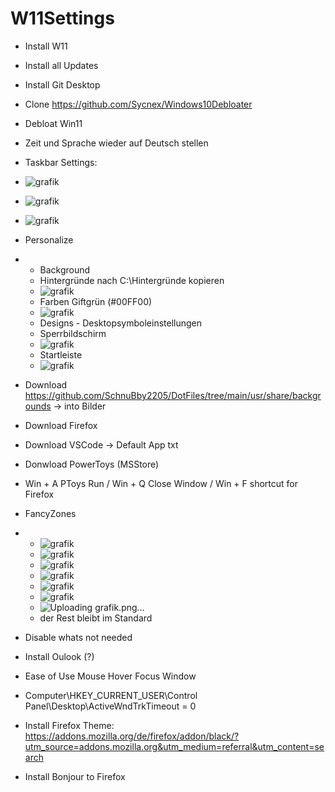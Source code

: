 # W11Settings
- Install W11
- Install all Updates
- Install Git Desktop
- Clone https://github.com/Sycnex/Windows10Debloater
- Debloat Win11
- Zeit und Sprache wieder auf Deutsch stellen

- Taskbar Settings:
- ![grafik](https://github.com/SchnuBby2205/W11Settings/assets/80288097/94c00b7e-405e-4f02-add8-9b8079f419ba)
- ![grafik](https://github.com/SchnuBby2205/W11Settings/assets/80288097/1d206a32-e8e4-48f1-a602-7ce5a40bafa8)
- ![grafik](https://github.com/SchnuBby2205/W11Settings/assets/80288097/db02ddb4-bf0c-4026-b046-87a4f8dab0e0)

- Personalize
- - Background
  - Hintergründe nach C:\Hintergründe kopieren
  - ![grafik](https://github.com/SchnuBby2205/W11Settings/assets/80288097/28b335ca-b174-4e16-bedb-017c7369dd92)
  - Farben Giftgrün (#00FF00)
  - ![grafik](https://github.com/SchnuBby2205/W11Settings/assets/80288097/ab0d7e83-ce76-41ec-8f7a-e66cadb8f338)
  - Designs - Desktopsymboleinstellungen
  - Sperrbildschirm
  - ![grafik](https://github.com/SchnuBby2205/W11Settings/assets/80288097/77986315-8cb5-4645-b46d-5c2fdf996846)
  - Startleiste
  - ![grafik](https://github.com/SchnuBby2205/W11Settings/assets/80288097/20a3ebbb-91fd-455e-8351-67f31cec2860)

- Download https://github.com/SchnuBby2205/DotFiles/tree/main/usr/share/backgrounds -> into Bilder
- Download Firefox
- Download VSCode -> Default App txt

- Donwload PowerToys (MSStore)
- Win + A PToys Run / Win + Q Close Window / Win + F shortcut for Firefox
- FancyZones
- - ![grafik](https://github.com/SchnuBby2205/W11Settings/assets/80288097/e9484df9-3f2e-4408-8830-de1ed2dc5de4)
  - ![grafik](https://github.com/SchnuBby2205/W11Settings/assets/80288097/26714063-6f89-42d2-8062-7e7a8d5fe41b)
  - ![grafik](https://github.com/SchnuBby2205/W11Settings/assets/80288097/a4254551-a009-4897-812b-363d626eb341)
  - ![grafik](https://github.com/SchnuBby2205/W11Settings/assets/80288097/978aa03c-ccba-4fc5-bffb-4ca7a51dda3a)
  - ![grafik](https://github.com/SchnuBby2205/W11Settings/assets/80288097/620fe886-228b-4c03-b5db-e2d81832ed42)
  - ![grafik](https://github.com/SchnuBby2205/W11Settings/assets/80288097/477067f4-a5e3-40b7-a6df-2e3f3435613b)
  - ![Uploading grafik.png…]()
  - der Rest bleibt im Standard

- Disable whats not needed
- Install Oulook (?)
- Ease of Use Mouse Hover Focus Window
- Computer\HKEY_CURRENT_USER\Control Panel\Desktop\ActiveWndTrkTimeout = 0
- Install Firefox Theme: https://addons.mozilla.org/de/firefox/addon/black/?utm_source=addons.mozilla.org&utm_medium=referral&utm_content=search
- Install Bonjour to Firefox
